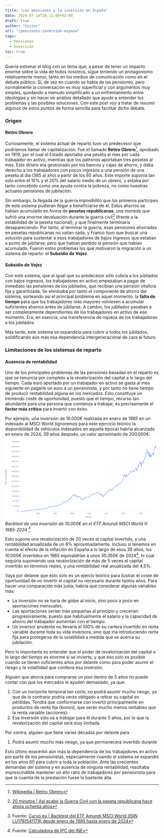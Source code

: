 ```yaml
---
title: "Las pensiones y la inversión en España"
date: 2024-07-14T18:11:00+02:00
draft: true
author: "Víctor"
url: "/pensiones-inversion-espana"
tags:
  - Pensiones
  - Inversión
toc: true
---
```


Quería estrenar el blog con un tema que, a pesar de tener un impacto enorme sobre la vida de todos nosotros, sigue teniendo un protagonismo relativamente menor, tanto en los medios de comunicación como en el debate público. Sí, de vez en cuando se habla de las pensiones, pero normalmente la conversación es muy superficial y con argumentos muy simples, quedando a menudo simplificado a un enfrentamiento entre ideologías y sin hacer un análisis detallado que ayude a entender los problemas y las posibles soluciones. Con este post voy a tratar de resumir algunos de estos puntos de forma sencilla para facilitar dicho debate.

### Origen

#### Retiro Obrero

Curiosamente, el sistema actual de reparto tuvo un predecesor que podríamos llamar de capitalización. Fue el llamado **Retiro Obrero**[^1], aprobado en 1919, por el cual el Estado aportaba una peseta al mes por cada trabajador en activo, mientras que los patronos aportaban tres pesetas al mes. Este dinero era gestionado por los bancos y cajas de ahorro, y daba derecho a los trabajadores con pocos ingresos a una pensión de una peseta al día (365 al año) a partir de los 65 años. Este importe suponía tan solo entre el 10% y el 20% del salario medio de un obrero, y estaba por tanto concebido como una ayuda contra la pobreza, no como nuestras actuales pensiones de jubilación.

Sin embargo, la llegada de la guerra imposibilitó que los primeros partícipes de este sistema pudieran llegar a beneficiarse de él. Estos ahorros se habían acumulado en forma de **pesetas republicanas**, una moneda que sufrió una enorme devaluación durante la guerra civil[^2] (frente a la estabilidad de la peseta nacional), y que finalmente terminaría desapareciendo. Por tanto, al terminar la guerra, esas pensiones ahorradas en pesetas republicanas no valían nada, y Franco tuvo que buscar una solución para sustentar a esos trabajadores de bajos ingresos que estaban a punto de jubilarse, pero que habían perdido la pensión que habían acumulado. Fueron estos problemas los que motivaron la migración a un sistema de reparto: el **Subsidio de Vejez**.

#### Subsidio de Vejez

Con este sistema, que al igual que su predecesor sólo cubría a los jubilados con bajos ingresos, los trabajadores en activo empezaban a pagar de inmediato las pensiones de los jubilados, que recibían una pensión vitalicia fija y garantizada. Se eliminaba por tanto el componente de ahorro del sistema, sorteando así el principal problema en aquel momento: la **falta de tiempo** para que los trabajadores más mayores volviesen a acumular suficientes ahorros antes de jubilarse. A cambio, los jubilados pasaban a ser completamente dependientes de los trabajadores en activo de ese momento. Era, en esencia, una transferencia de riqueza de los trabajadores a los jubilados.

Más tarde, este sistema se expandiría para cubrir a todos los jubilados, solidificando aún más esa dependencia intergeneracional de cara al futuro.

### Limitaciones de los sistemas de reparto

#### Ausencia de rentabilidad

Uno de los principales problemas de las pensiones basadas en el reparto es que se renuncia por completo a la revalorización del capital a lo largo del tiempo. Cada euro aportado por un trabajador en activo se gasta al mes siguiente en pagarle un euro a un pensionista, y por tanto no tiene tiempo de producir rentabilidad alguna en los mercados. Esto constituye un tremendo coste de oportunidad, puesto que el tiempo, recurso tan abundante para una persona que comienza a trabajar, es precisamente el **factor más crítico** para invertir con éxito.

Por ejemplo, una inversión de 10.000€ realizada en enero de 1985 en un indexado al MSCI World (ignoremos para este ejercicio teórico la disponibilidad de vehículos indexados en aquella época) habría alcanzado en enero de 2024, 39 años después, un valor aproximado de 200.000€:
![](../assets/MSCI_World_1985-2024.png)
*Backtest de una inversión de 10.000€ en el ETF Amundi MSCI World V: 1985-2024 [^3]*

Esto supone una revalorización de 20 veces el capital invertido, y una rentabilidad anualizada de un 8% aproximadamente. Incluso si tenemos en cuenta el efecto de la inflación en España a lo largo de esos 39 años, los 10.000€ invertidos en 1985 equivaldrían a unos 35.350€ de 2024[^4], lo cual seguiría suponiendo una revalorización de más de 5 veces el capital invertido en términos reales, y una rentabilidad real anualizada del 4,5%.

Vaya por delante que esto sólo es un ejercio teórico para ilustrar el coste de oportunidad de *no* invertir el capital no necesario durante tantos años. Para hacer una comparación más justa, habría que considerar algunas variables más:
* La inversión no se haría de golpe al inicio, sino poco a poco en aportaciones mensuales.
* Las aportaciones serían más pequeñas al principio y crecerían progresivamente, puesto que habitualmente el salario y la capacidad de ahorro del trabajador aumentan con el tiempo.
* Un inversor prudente no llevaría el 100% de su cartera invertido en renta variable durante toda su vida inversora, sino que iría introduciendo renta fija para protegerse de la volatilidad a medida que se acerca su jubilación.

Pero lo importante es entender que el poder de revalorización del capital a lo largo del tiempo es enorme si se invierte, y que eso sólo es posible cuando se tienen suficientes años por delante como para poder asumir el riesgo y la volatilidad que conlleva esa inversión.

Alguien que ahorra para comprarse un piso dentro de 5 años no puede contar con que los mercados le ayuden demasiado, ya que:
1. Con un horizonte temporal tan corto, no podrá asumir mucho riesgo, ya que de lo contrario podría verse obligado a retirar su capital en pérdidas. Tendrá que conformarse con invertir principalmente en productos de renta fija (bonos), que serán mucho menos rentables que la renta variable (acciones).
2. Esa inversión sólo va a trabajar para él durante 5 años, por lo que la revalorización del capital será muy limitada.

Por contra, alguien que tiene varias décadas por delante para 
1. Podrá asumir mucho más riesgo, ya que permanecerá invertido durante 



Esto último exacerbó aún más la dependencia de los trabajadores en activo por parte de los pensionistas, especialmente cuando el sistema se expandió en los años 60 para cubrir a toda la población. Ante las crecientes demandas del sistema y en ausencia de ninguna rentabilidad, resultaba imprescindible mantener un alto ratio de trabajadores por pensionista para que la cuantía de la prestación fuese lo bastante alta.

[^1]: [Wikipedia | Retiro Obrero](https://es.wikipedia.org/wiki/Retiro_Obrero)
[^2]: [20 minutos | Así acabó la Guerra Civil con la peseta republicana hace ahora ochenta años](https://www.20minutos.es/lainformacion/economia-y-finanzas/asi-acabo-guerra-civil-con-peseta-republicana-hace-ahora-ochenta-anos-5368503/)
[^3]: Fuente: [Curvo.eu | Backtest del ETF Amundi MSCI World (ISIN LU1781541179) desde enero de 1985 hasta enero de 2024](https://curvo.eu/backtest/es/cartera/benchmark-global-100-rv--NoIgQgpgdgxgFgWwIYCcDWACA4gGwPYBGSOGAjAAzkCkGASgGogA0woAMgKqkDsAHKQFYALKR4BOZqQC6MoA?config=%7B%22periodStart%22%3A%221985-01%22%2C%22periodEnd%22%3A%222024-01%22%7D)
[^4]: Fuente: [Calculadora de IPC del INE](https://www.ine.es/calcula/calcula.do)